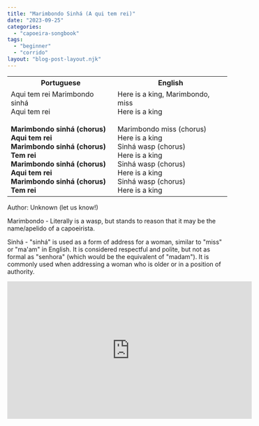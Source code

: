 ```yaml
---
title: "Marimbondo Sinhá (A qui tem rei)"
date: "2023-09-25"
categories: 
  - "capoeira-songbook"
tags: 
  - "beginner"
  - "corrido"
layout: "blog-post-layout.njk"
---
```


<table class="capoeira-table">
    <tr class="header-row">
        <th>Portuguese</th>
        <th>English</th>
    </tr>
    <tr>
        <td>Aqui tem rei Marimbondo sinhá<br>Aqui tem rei<br><br><strong>Marimbondo sinhá (chorus)</strong><br><strong>Aqui tem rei</strong><br><strong>Marimbondo sinhá (chorus)</strong><br><strong>Tem rei</strong><br><strong>Marimbondo sinhá (chorus)</strong><br><strong>Aqui tem rei</strong><br><strong>Marimbondo sinhá (chorus)</strong><br><strong>Tem rei</strong></td>
        <td>Here is a king, Marimbondo, miss<br>Here is a king<br><br>Marimbondo miss (chorus)<br>Here is a king<br>Sinhá wasp (chorus)<br>Here is a king<br>Sinhá wasp (chorus)<br>Here is a king<br>Sinhá wasp (chorus)<br>Here is a king</td>
    </tr>
</table>

<figcaption>

Author: Unknown (let us know!)

</figcaption>

Marimbondo - Literally is a wasp, but stands to reason that it may be the name/apelido of a capoeirista.

Sinhá - "sinhá" is used as a form of address for a woman, similar to "miss" or "ma'am" in English. It is considered respectful and polite, but not as formal as "senhora" (which would be the equivalent of "madam"). It is commonly used when addressing a woman who is older or in a position of authority.

<iframe width="560" height="315" src="https://www.youtube.com/embed/QoHwr_bmzeo" title="YouTube video player" frameborder="0" allow="accelerometer; autoplay; clipboard-write; encrypted-media; gyroscope; picture-in-picture" allowfullscreen></iframe>